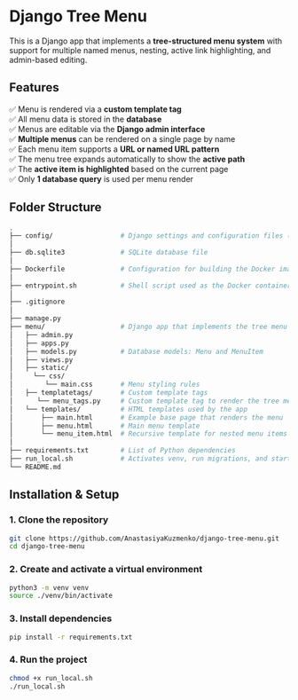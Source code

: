 #  Django Tree Menu

This is a Django app that implements a **tree-structured menu system** with support for multiple named menus, nesting, active link highlighting, and admin-based editing.

## Features
✅ Menu is rendered via a **custom template tag**  
✅ All menu data is stored in the **database**  
✅ Menus are editable via the **Django admin interface**  
✅ **Multiple menus** can be rendered on a single page by name  
✅ Each menu item supports a **URL or named URL pattern**  
✅ The menu tree expands automatically to show the **active path**  
✅ The **active item is highlighted** based on the current page  
✅ Only **1 database query** is used per menu render 


## Folder Structure
```bash
.
├── config/                 # Django settings and configuration files (e.g., settings.py, urls.py)
│
├── db.sqlite3              # SQLite database file
│
├── Dockerfile              # Configuration for building the Docker image
│
├── entrypoint.sh           # Shell script used as the Docker container entry point
│
├── .gitignore            
│
├── manage.py             
├── menu/                   # Django app that implements the tree menu
│   ├── admin.py          
│   ├── apps.py           
│   ├── models.py           # Database models: Menu and MenuItem
│   ├── views.py
│   ├── static/
│     └── css/   
│        └── main.css       # Menu styling rules     
│   ├── templatetags/       # Custom template tags
│      └── menu_tags.py     # Custom template tag to render the tree menu
│   └── templates/          # HTML templates used by the app
│       ├── main.html       # Example base page that renders the menu
│       ├── menu.html       # Main menu template
│       └── menu_item.html  # Recursive template for nested menu items
│
├── requirements.txt        # List of Python dependencies
├── run_local.sh            # Activates venv, run migrations, and start the development server
└── README.md       

```

## Installation & Setup

### 1. Clone the repository
```bash
git clone https://github.com/AnastasiyaKuzmenko/django-tree-menu.git
cd django-tree-menu
```
### 2. Create and activate a virtual environment
```bash
python3 -m venv venv
source ./venv/bin/activate
```
### 3. Install dependencies
```bash
pip install -r requirements.txt
```
### 4. Run the project
```bash
chmod +x run_local.sh
./run_local.sh
```
